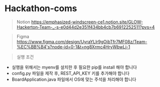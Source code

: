 # Hackathon-coms

> Notion
https://emphasized-windscreen-ce1.notion.site/GLOW-Hackerton-Team-_-s-e0d44d2e351f434bb4cb7b6912252511?pvs=4

> Figma
https://www.figma.com/design/UyraYLlr9gOibTfr7MF08z/Team-%EC%BB%B4's?node-id=0-1&t=ng8Xrmc4HryWbwLj-1

> 실행 조건

- 실행을 위해서는 myenv를 설치한 후 필요한 pip를 install 해야 합니다
- config.py 파일을 제작 후, REST_API_KEY 키를 추가해야 합니다
- BoardApplication.java 파일에서 OS에 맞는 주석을 처리해야 합니다
